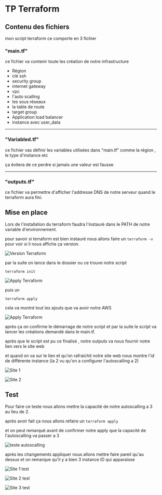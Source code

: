 # TP Terraform

## Contenu des fichiers

mon script terraform ce comporte en 3 fichier 

### "main.tf"

ce fichier va contenir toute les création de notre infrastructure

- Région
- clé ssh
- security group
- internet gateway
- vpc
- l'auto scalling 
- les sous réseaux
- la table de route
- target group
- Application load balancer
- instance avec user_data

--------------------------

### "Variabled.tf"

ce fichier vas définir les variables utilisées dans "main.tf" comme la région , le type d'instance etc

ça évitera de ce perdre si jamais une valeur est fausse.

--------------------------

### "outputs.tf"

ce fichier va permettre d'afficher l'addresse DNS de notre serveur quand le terraform aura fini.

## Mise en place

Lors de l'installation du terraform faudra l'instauré dans le PATH de notre variable d'environnement.

pour savoir si terraform est bien instauré nous allons faire un `terraform -v` pour voir si il nous affiche ça version.

![Version Terraform](images/terraform-version.png)

par la suite on lance dans le dossier ou ce trouve notre script

`terraform init`

![Apply Terraform](images/terraforminit.png)

puis un 

`terraform apply`

cela va montré tout les ajouts que va avoir notre AWS 

![Apply Terraform](images/terraformapply.png)

après ça on confirme le démarrage de notre script et par la suite le script va lancer les créations demandé dans le main.tf.

après que le script est pu ce finalisé , notre outputs va nous fournir notre lien vers le site web

et quand on va sur le lien et qu'on rafraichit notre site web nous montre l'id de différente instance (la 2 vu qu'on a configurer l'autoscalling a 2)

![Site 1](images/site1.png)

![Site 2](images/site2.png)


## Test

Pour faire ce teste nous allons mettre la capacité de notre autoscalling a 3 au lieu de 2.

après avoir fait ça nous allons refaire un `terraform apply`

et on peut remarqué avant de confirmer notre apply que la capacité de l'autoscalling va passer a 3

![teste autoscalling](images/autoscalletest.png)

après les changements appliquer nous allons mettre faire pareil qu'au dessus et on remarque qu'il y a bien 3 instance ID qui apparaisse 

![Site 1 test](images/site1-test.png)

![Site 2 test](images/site2-test.png)

![Site 3 test](images/site3_test.png)